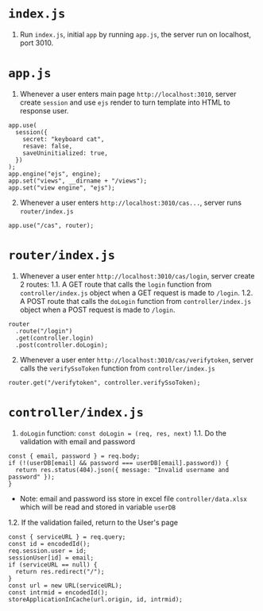 # ```index.js```
1. Run ```index.js```, initial ```app``` by running ```app.js```, the server run on localhost, port 3010.
# ```app.js```
1. Whenever a user enters main page ```http://localhost:3010```, server create ```session``` and use ```ejs``` render to turn template into HTML to response user.
```
app.use(
  session({
    secret: "keyboard cat",
    resave: false,
    saveUninitialized: true,
  })
);
app.engine("ejs", engine);
app.set("views", __dirname + "/views");
app.set("view engine", "ejs");
```
2. Whenever a user enters ```http://localhost:3010/cas...```, server runs ```router/index.js```  
```
app.use("/cas", router);
```
# ```router/index.js```
1. Whenever a user enter ```http://localhost:3010/cas/login```, server create 2 routes:
1.1. A GET route that calls the ```login``` function from ```controller/index.js``` object when a GET request is made to ```/login```.
1.2. A POST route that calls the ```doLogin``` function from ```controller/index.js``` object when a POST request is made to ```/login```.
```
router
  .route("/login")
  .get(controller.login)
  .post(controller.doLogin);
```
2. Whenever a user enter ```http://localhost:3010/cas/verifytoken```, server calls the ```verifySsoToken``` function from ```controller/index.js```
```
router.get("/verifytoken", controller.verifySsoToken);
```
# ```controller/index.js```
1. ```doLogin``` function: ```const doLogin = (req, res, next)```
1.1. Do the validation with email and password
```
const { email, password } = req.body;
if (!(userDB[email] && password === userDB[email].password)) {
  return res.status(404).json({ message: "Invalid username and password" });
}
```
* Note: email and password iss store in excel file ```controller/data.xlsx``` which will be read and stored in variable ```userDB```
  
1.2. If the validation failed, return to the User's page
```
const { serviceURL } = req.query;
const id = encodedId();
req.session.user = id;
sessionUser[id] = email;
if (serviceURL == null) {
  return res.redirect("/");
}
const url = new URL(serviceURL);
const intrmid = encodedId();
storeApplicationInCache(url.origin, id, intrmid);
```
